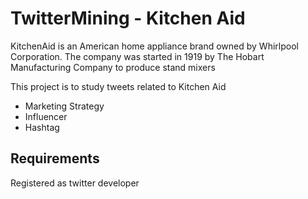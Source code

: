 # TwitterMining - Kitchen Aid

KitchenAid is an American home appliance brand owned by Whirlpool Corporation. The company was started in 1919 by The Hobart Manufacturing Company to produce stand mixers

This project is to study tweets related to Kitchen Aid

- Marketing Strategy
- Influencer
- Hashtag



## Requirements
 
 Registered as twitter developer

